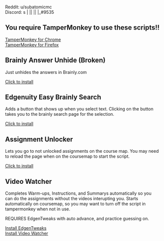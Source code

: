 <br>Reddit: u/subatomicmc
<br>Discord: s | || || |_#9535

<h2>You require TamperMonkey to use these scripts!!</h2>
<div>
<a href="https://chrome.google.com/webstore/detail/tampermonkey/dhdgffkkebhmkfjojejmpbldmpobfkfo?hl=en">TamperMonkey for Chrome</a>
</div>
<div>
<a href="https://addons.mozilla.org/en-US/firefox/addon/tampermonkey/">TamperMonkey for Firefox</a>
</div>
<h2>Brainly Answer Unhide (Broken)</h2>

<p>Just unhides the answers in Brainly.com</p>
<a href="https://raw.githubusercontent.com/Subatomicmc/Edgenuity-Brainly-Scripts/master/BrainlyAnswerUnhider.user.js">Click to install</a>

<h2>Edgenuity Easy Brainly Search</h2>
<p>Adds a button that shows up when you select text. Clicking on the button takes you to the brainly search page for the selection.</p>
<a href="https://raw.githubusercontent.com/Subatomicmc/Edgenuity-Brainly-Scripts/master/EdgenuityEasyBrainlySearch.user.js">Click to install</a>

<h2>Assignment Unlocker</h2>
<p>Lets you go to not unlocked assignments on the course map. You may need to reload the page when on the coursemap to start the script.</p>
<a href="https://github.com/Subatomicmc/Edgenuity-Brainly-Scripts/raw/master/AssignmentUnlocker.user.js">Click to install</a>

<h2>Video Watcher</h2>
<p>Completes Warm-ups, Instructions, and Summarys automatically so you can do the assignments without the videos interupting you. Starts automatically on coursemap, so you may want to turn off the script in tampermonkey when not in use.</p>
<p>REQUIRES EdgenTweaks with auto advance, and practice guessing on.</p>
<a href="https://gitlab.com/roglemorph/edgentweaks/-/raw/master/edgentweaks.user.js">Install EdgenTweaks</a><br>
<a href="https://github.com/Subatomicmc/Edgenuity-Brainly-Scripts/raw/master/VideoWatcher.user.js">Install Video Watcher</a>
